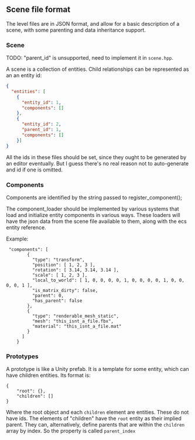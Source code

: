 ## Scene file format

The level files are in JSON format, and allow for a basic description of a scene, 
with some parenting and data inheritance support. 

### Scene

TODO: "parent_id" is unsupported, need to implement it in `scene.hpp`.

A scene is a collection of entities. Child relationships can be represented
as an an entity id:

```json
{
  "entities": [
    {
      "entity_id": 1,
      "components": []
    },
    {
      "entity_id": 2,
      "parent_id": 1,
      "components": []
    }]
}
```

All the ids in these files should be set, since they ought to be generated 
by an editor eventually. But I guess there's no real reason not to auto-generate
and id if one is omitted.


### Components

Components are identified by the string passed to register_component();

The component_loader should be implemented by various systems that load and initialize entity components in various ways.
These loaders will have the json data from the scene file available to them, along with the ecs entity reference. 


Example:
```
 "components": [
        {
          "type": "transform",
          "position": [ 1, 2, 3 ],
          "rotation": [ 3.14, 3.14, 3.14 ],
          "scale": [ 1, 2, 3 ],
          "local_to_world": [ 1, 0, 0, 0, 0, 1, 0, 0, 0, 0, 1, 0, 0, 0, 0, 1 ],
          "is_matrix_dirty": false,
          "parent": 0,
          "has_parent": false
        },
        {
          "type": "renderable_mesh_static",
          "mesh": "this_isnt_a_file.fbx",
          "material": "this_isnt_a_file.mat"
        }
      ]
    }
```

### Prototypes

A prototype is like a Unity prefab. It is a template for some entity, which can have
children entities. Its format is:
```
{
    "root": {},
    "children": []
}
```
Where the root object and each `children` element are entities. These do not have ids.
The elements of "children" have the `root` entity as their implied parent. 
They can, alternatively, define parents that are within the `children` array
by index. So the property is called `parent_index` 